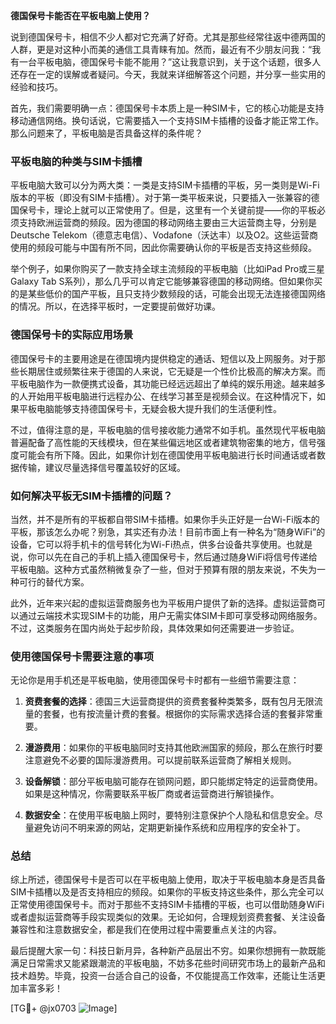 **德国保号卡能否在平板电脑上使用？**

说到德国保号卡，相信不少人都对它充满了好奇。尤其是那些经常往返中德两国的人群，更是对这种小而美的通信工具青睐有加。然而，最近有不少朋友问我：“我有一台平板电脑，德国保号卡能不能用？”这让我意识到，关于这个话题，很多人还存在一定的误解或者疑问。今天，我就来详细解答这个问题，并分享一些实用的经验和技巧。

首先，我们需要明确一点：德国保号卡本质上是一种SIM卡，它的核心功能是支持移动通信网络。换句话说，它需要插入一个支持SIM卡插槽的设备才能正常工作。那么问题来了，平板电脑是否具备这样的条件呢？

### 平板电脑的种类与SIM卡插槽

平板电脑大致可以分为两大类：一类是支持SIM卡插槽的平板，另一类则是Wi-Fi版本的平板（即没有SIM卡插槽）。对于第一类平板来说，只要插入一张兼容的德国保号卡，理论上就可以正常使用了。但是，这里有一个关键前提——你的平板必须支持欧洲运营商的频段。因为德国的移动网络主要由三大运营商主导，分别是Deutsche Telekom（德意志电信）、Vodafone（沃达丰）以及O2。这些运营商使用的频段可能与中国有所不同，因此你需要确认你的平板是否支持这些频段。

举个例子，如果你购买了一款支持全球主流频段的平板电脑（比如iPad Pro或三星Galaxy Tab S系列），那么几乎可以肯定它能够兼容德国的移动网络。但如果你买的是某些低价的国产平板，且只支持少数频段的话，可能会出现无法连接德国网络的情况。所以，在选择平板时，一定要提前做好功课。

### 德国保号卡的实际应用场景

德国保号卡的主要用途是在德国境内提供稳定的通话、短信以及上网服务。对于那些长期居住或频繁往来于德国的人来说，它无疑是一个性价比极高的解决方案。而平板电脑作为一款便携式设备，其功能已经远远超出了单纯的娱乐用途。越来越多的人开始用平板电脑进行远程办公、在线学习甚至是视频会议。在这种情况下，如果平板电脑能够支持德国保号卡，无疑会极大提升我们的生活便利性。

不过，值得注意的是，平板电脑的信号接收能力通常不如手机。虽然现代平板电脑普遍配备了高性能的天线模块，但在某些偏远地区或者建筑物密集的地方，信号强度可能会有所下降。因此，如果你计划在德国使用平板电脑进行长时间通话或者数据传输，建议尽量选择信号覆盖较好的区域。

### 如何解决平板无SIM卡插槽的问题？

当然，并不是所有的平板都自带SIM卡插槽。如果你手头正好是一台Wi-Fi版本的平板，那该怎么办呢？别急，其实还有办法！目前市面上有一种名为“随身WiFi”的设备，它可以将手机卡的信号转化为Wi-Fi热点，供多台设备共享使用。也就是说，你可以先在自己的手机上插入德国保号卡，然后通过随身WiFi将信号传递给平板电脑。这种方式虽然稍微复杂了一些，但对于预算有限的朋友来说，不失为一种可行的替代方案。

此外，近年来兴起的虚拟运营商服务也为平板用户提供了新的选择。虚拟运营商可以通过云端技术实现SIM卡的功能，用户无需实体SIM卡即可享受移动网络服务。不过，这类服务在国内尚处于起步阶段，具体效果如何还需要进一步验证。

### 使用德国保号卡需要注意的事项

无论你是用手机还是平板电脑，使用德国保号卡时都有一些细节需要注意：

1. **资费套餐的选择**：德国三大运营商提供的资费套餐种类繁多，既有包月无限流量的套餐，也有按流量计费的套餐。根据你的实际需求选择合适的套餐非常重要。
   
2. **漫游费用**：如果你的平板电脑同时支持其他欧洲国家的频段，那么在旅行时要注意避免不必要的国际漫游费用。可以提前联系运营商了解相关规则。

3. **设备解锁**：部分平板电脑可能存在锁网问题，即只能绑定特定的运营商使用。如果是这种情况，你需要联系平板厂商或者运营商进行解锁操作。

4. **数据安全**：在使用平板电脑上网时，要特别注意保护个人隐私和信息安全。尽量避免访问不明来源的网站，定期更新操作系统和应用程序的安全补丁。

### 总结

综上所述，德国保号卡是否可以在平板电脑上使用，取决于平板电脑本身是否具备SIM卡插槽以及是否支持相应的频段。如果你的平板支持这些条件，那么完全可以正常使用德国保号卡。而对于那些不支持SIM卡插槽的平板，也可以借助随身WiFi或者虚拟运营商等手段实现类似的效果。无论如何，合理规划资费套餐、关注设备兼容性和注意数据安全，都是我们在使用过程中需要重点关注的内容。

最后提醒大家一句：科技日新月异，各种新产品层出不穷。如果你想拥有一款既能满足日常需求又能紧跟潮流的平板电脑，不妨多花些时间研究市场上的最新产品和技术趋势。毕竟，投资一台适合自己的设备，不仅能提高工作效率，还能让生活更加丰富多彩！

[TG💪+ @jx0703 ![Image](https://github.com/user-attachments/assets/dbca1d08-cadb-493c-b0ec-ad6f7a83f270)]